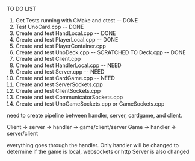 TO DO LIST

1. Get Tests running with CMake and ctest -- DONE
2. Test UnoCard.cpp -- DONE
3. Create and test HandLocal.cpp -- DONE
4. Create and test PlayerLocal.cpp -- DONE
5. Create and test PlayerContainer.cpp
6. Create and test UnoDeck.cpp -- SCRATCHED TO Deck.cpp -- DONE
7. Create and test Client.cpp 
8. Create and test HandlerLocal.cpp -- NEED
9. Create and test Server.cpp -- NEED
10. Create and test CardGame.cpp -- NEED
11. Create and test ServerSockets.cpp
12. Create and test ClientSockets.cpp
13. Create and test CommunicatorSockets.cpp
14. Create and test UnoGameSockets.cpp or GameSockets.cpp 


need to create pipeline between handler, server, cardgame, and client.

Client -> server -> handler -> game/client/server
Game -> handler -> server/client

everything goes through the handler.
Only handler will be changed to determine if the game is local, websockets or http
Server is also changed
